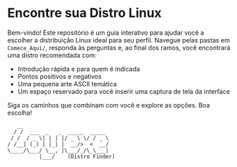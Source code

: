 # Encontre sua Distro Linux

Bem-vindo! Este repositório é um guia interativo para ajudar você a escolher a distribuição Linux ideal para seu perfil. Navegue pelas pastas em `Comece_Aqui/`, responda às perguntas e, ao final dos ramos, você encontrará uma distro recomendada com:

- Introdução rápida e para quem é indicada
- Pontos positivos e negativos
- Uma pequena arte ASCII temática
- Um espaço reservado para você inserir uma captura de tela da interface

Siga os caminhos que combinam com você e explore as opções. Boa escolha!

```
   __
  / /  ___  _   _  _____  _____
 / /  / _ \| | | |/ _ \ \/ / _ \
/ /__| (_) | |_| |  __/>  <  __/
\____/\___/ \__, |\___/_/\_\___|
		  |___/    (Distro Finder)
```

<!-- Screenshot (opcional na raiz):
	Você pode colocar aqui um mosaico com miniaturas das distros recomendadas.
	Exemplo: ./assets/overview.png -->
